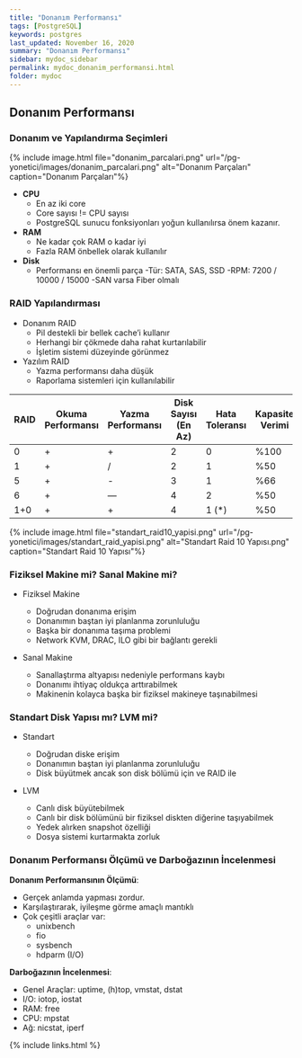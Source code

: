 ```yaml
---
title: "Donanım Performansı"
tags: [PostgreSQL]
keywords: postgres
last_updated: November 16, 2020
summary: "Donanım Performansı"
sidebar: mydoc_sidebar
permalink: mydoc_donanim_performansi.html
folder: mydoc
---
```


## Donanım Performansı

### Donanım ve Yapılandırma Seçimleri

{% include image.html file="donanim_parcalari.png" url="/pg-yonetici/images/donanim_parcalari.png" alt="Donanım Parçaları" caption="Donanım Parçaları"%}

- **CPU**
  - En az iki core
  - Core sayısı != CPU sayısı
  - PostgreSQL sunucu fonksiyonları yoğun kullanılırsa önem kazanır.
- **RAM**
  - Ne kadar çok RAM o kadar iyi
  - Fazla RAM önbellek olarak kullanılır
- **Disk**
  - Performansı en önemli parça
  -Tür: SATA, SAS, SSD
  -RPM: 7200 / 10000 / 15000
  -SAN varsa Fiber olmalı

### RAID Yapılandırması

- Donanım RAID
  - Pil destekli bir bellek cache’i kullanır
  - Herhangi bir çökmede daha rahat kurtarılabilir
  - İşletim sistemi düzeyinde görünmez
- Yazılım RAID
  - Yazma performansı daha düşük
  - Raporlama sistemleri için kullanılabilir

| RAID | Okuma Performansı | Yazma Performansı | Disk Sayısı (En Az) | Hata Toleransı | Kapasite Verimi |
|-------|--------|-------|--------|-------|--------|
| 0 | + | + | 2 | 0 | %100 |
| 1 | + | / | 2 | 1 | %50 |
| 5 | + | - | 3 | 1 | %66 |
| 6 | + | — | 4 | 2 | %50 |
| 1+0 | + | + | 4 | 1 (*) | %50 |

{% include image.html file="standart_raid10_yapisi.png" url="/pg-yonetici/images/standart_raid_yapisi.png" alt="Standart Raid 10 Yapısı.png" caption="Standart Raid 10 Yapısı"%}

### Fiziksel Makine mi? Sanal Makine mi?

- Fiziksel Makine
  - Doğrudan donanıma erişim
  - Donanımın baştan iyi planlanma zorunluluğu
  - Başka bir donanıma taşıma problemi
  - Network KVM, DRAC, ILO gibi bir bağlantı gerekli

- Sanal Makine
  - Sanallaştırma altyapısı nedeniyle performans kaybı
  - Donanımı ihtiyaç oldukça arttırabilmek
  - Makinenin kolayca başka bir fiziksel makineye taşınabilmesi

### Standart Disk Yapısı mı? LVM mi?

- Standart
  - Doğrudan diske erişim
  - Donanımın baştan iyi planlanma zorunluluğu
  - Disk büyütmek ancak son disk bölümü için ve RAID ile

- LVM
  - Canlı disk büyütebilmek
  - Canlı bir disk bölümünü bir fiziksel diskten diğerine taşıyabilmek
  - Yedek alırken snapshot özelliği
  - Dosya sistemi kurtarmakta zorluk

### Donanım Performansı Ölçümü ve Darboğazının İncelenmesi

**Donanım Performansının Ölçümü**:

- Gerçek anlamda yapması zordur.
- Karşılaştırarak, iyileşme görme amaçlı mantıklı
- Çok çeşitli araçlar var:
  - unixbench
  - fio
  - sysbench
  - hdparm (I/O)

**Darboğazının İncelenmesi**:

- Genel Araçlar: uptime, (h)top, vmstat, dstat
- I/O: iotop, iostat
- RAM: free
- CPU: mpstat
- Ağ: nicstat, iperf

{% include links.html %}

